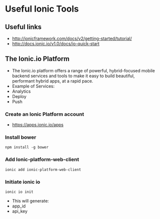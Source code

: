 # Useful Ionic Tools

## Useful links

* http://ionicframework.com/docs/v2/getting-started/tutorial/
* http://docs.ionic.io/v1.0/docs/io-quick-start

## The Ionic.io Platform

* The Ionic.io platform offers a range of powerful, hybrid-focused mobile backend services and tools to make it easy to build beautiful, performant hybrid apps, at a rapid pace.
* Example of Services:
 * Analytics
 * Deploy
 * Push


### Create an Ionic Platform account 
* https://apps.ionic.io/apps

### Install bower

```
npm install -g bower
```
### Add Ionic-platform-web-client
```
ionic add ionic-platform-web-client
```
### Initiate ionic io
```
ionic io init
``` 
* This will generate:
 * app_id
 * api_key


